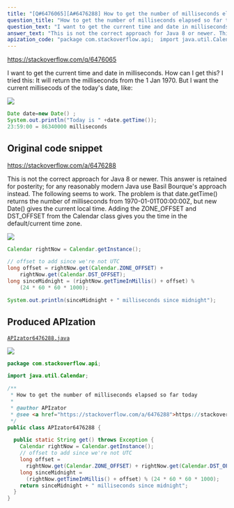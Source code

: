 ```yaml
---
title: "[Q#6476065][A#6476288] How to get the number of milliseconds elapsed so far today"
question_title: "How to get the number of milliseconds elapsed so far today"
question_text: "I want to get the current time and date in milliseconds. How can I get this? I tried this: It will return the milliseconds from the 1 Jan 1970. But I want the current millisecods of the today's date, like:"
answer_text: "This is not the correct approach for Java 8 or newer. This answer is retained for posterity; for any reasonably modern Java use Basil Bourque's approach instead. The following seems to work. The problem is that date.getTime() returns the number of milliseconds from 1970-01-01T00:00:00Z, but new Date() gives the current local time. Adding the ZONE_OFFSET and DST_OFFSET from the Calendar class gives you the time in the default/current time zone."
apization_code: "package com.stackoverflow.api;  import java.util.Calendar;  /**  * How to get the number of milliseconds elapsed so far today  *  * @author APIzator  * @see <a href=\"https://stackoverflow.com/a/6476288\">https://stackoverflow.com/a/6476288</a>  */ public class APIzator6476288 {    public static String get() throws Exception {     Calendar rightNow = Calendar.getInstance();     // offset to add since we're not UTC     long offset =       rightNow.get(Calendar.ZONE_OFFSET) + rightNow.get(Calendar.DST_OFFSET);     long sinceMidnight =       (rightNow.getTimeInMillis() + offset) % (24 * 60 * 60 * 1000);     return sinceMidnight + \" milliseconds since midnight\";   } }"
---
```


https://stackoverflow.com/q/6476065

I want to get the current time and date in milliseconds. How can I get this?
I tried this:
It will return the milliseconds from the 1 Jan 1970.
But I want the current millisecods of the today&#x27;s date, like:


<div class="code-logo"><img src="/stackoverflow.png" /></div>

```java
Date date=new Date() ;  
System.out.println("Today is " +date.getTime());
23:59:00 = 86340000 milliseconds
```


## Original code snippet

https://stackoverflow.com/a/6476288

This is not the correct approach for Java 8 or newer. This answer is retained for posterity; for any reasonably modern Java use Basil Bourque&#x27;s approach instead.
The following seems to work.
The problem is that date.getTime() returns the number of milliseconds from 1970-01-01T00:00:00Z, but new Date() gives the current local time. Adding the ZONE_OFFSET and DST_OFFSET from the Calendar class gives you the time in the default/current time zone.

<div class="code-logo"><img src="/stackoverflow.png" /></div>

```java
Calendar rightNow = Calendar.getInstance();

// offset to add since we're not UTC
long offset = rightNow.get(Calendar.ZONE_OFFSET) +
    rightNow.get(Calendar.DST_OFFSET);
long sinceMidnight = (rightNow.getTimeInMillis() + offset) %
    (24 * 60 * 60 * 1000);

System.out.println(sinceMidnight + " milliseconds since midnight");
```

## Produced APIzation

[`APIzator6476288.java`](https://github.com/blind-papers/apization-temp-data/raw/main/search/APIzator6476288.java)

<div class="code-logo"><img src="/apizator.png" /></div>

```java
package com.stackoverflow.api;

import java.util.Calendar;

/**
 * How to get the number of milliseconds elapsed so far today
 *
 * @author APIzator
 * @see <a href="https://stackoverflow.com/a/6476288">https://stackoverflow.com/a/6476288</a>
 */
public class APIzator6476288 {

  public static String get() throws Exception {
    Calendar rightNow = Calendar.getInstance();
    // offset to add since we're not UTC
    long offset =
      rightNow.get(Calendar.ZONE_OFFSET) + rightNow.get(Calendar.DST_OFFSET);
    long sinceMidnight =
      (rightNow.getTimeInMillis() + offset) % (24 * 60 * 60 * 1000);
    return sinceMidnight + " milliseconds since midnight";
  }
}

```